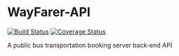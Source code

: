 # WayFarer-API

[![Build Status](https://travis-ci.org/Ucheduk/WayFarer-API.svg?branch=ft-user-can-signup-166965624)](https://travis-ci.org/Ucheduk/WayFarer-API)
[![Coverage Status](https://coveralls.io/repos/github/Ucheduk/WayFarer-API/badge.svg?branch=ft-user-can-signup-166965624)](https://coveralls.io/github/Ucheduk/WayFarer-API?branch=ft-user-can-signup-166965624)

A public bus transportation booking server back-end API
